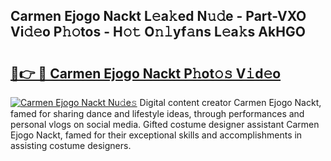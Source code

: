 ## Carmen Ejogo Nackt L𝚎a𝚔ed N𝚞𝚍e - Part-VXO Vi𝚍𝚎o P𝚑𝚘tos - H𝚘𝚝 O𝚗𝚕yf𝚊ns L𝚎a𝚔s AkHGO

# <h2><a href="http://kf1zems.oniu.top/?m=Carmen+Ejogo+Nackt">🔗👉 🔴 Carmen Ejogo Nackt P𝚑ot𝚘𝚜 V𝚒d𝚎o</a></h2>

[![Carmen Ejogo Nackt Nu𝚍e𝚜](https://i.imgur.com/0qMVB7G.gif)](http://kf1zems.oniu.top/?m=Carmen+Ejogo+Nackt)
Digital content creator Carmen Ejogo Nackt, famed for sharing dance and lifestyle ideas, through performances and personal vlogs on social media. Gifted costume designer assistant Carmen Ejogo Nackt, famed for their exceptional skills and accomplishments in assisting costume designers.  

